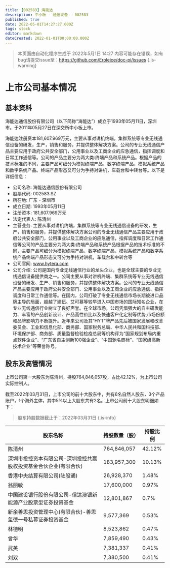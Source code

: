 ```yaml
---
title: [002583] 海能达
description: 中小板 - 通信设备 - 002583
published: true
date: 2022-05-01T14:27:27.000Z
tags: stock
editor: markdown
dateCreated: 2022-01-01T00:00:00.000Z
---
```


> 本页面由自动化程序生成于 2022年5月1日 14:27
> 内容可能存在错误，如有bug请提交issue至：https://github.com/Eroleice/doc-pi/issues
{.is-warning}

# 上市公司基本情况

## 基本资料

海能达通信股份有限公司（以下简称“海能达”）成立于1993年05月11日，深圳市。于2011年05月27日在深交所中小板上市。

海能达注册资本181,607.969万元，主要从事对讲机终端，集群系统等专业无线通信设备的研发，生产，销售和服务，并提供整体解决方案。公司的专业无线通信产品主要应用于政府公共安全部门，公用事业以及工商企业的应急通信，指挥调度和日常工作通信等。公司的产品主要分为两大类:终端产品和系统产品。根据产品的技术标准的不同，主要产品可细分为模拟终端产品，数字终端产品，模拟系统产品和数字系统产品。终端产品形态又可分为手持对讲机，车载台和中转台等。以下是详细信息：

- 公司名称: 海能达通信股份有限公司
- 股票代码: 002583.SZ
- 所在地: 广东 - 深圳市
- 成立日期: 1993年05月11日
- 注册资本: 181,607.969万元
- 法定代表人: 陈清州
- 主营业务: 主要从事对讲机终端，集群系统等专业无线通信设备的研发，生产，销售和服务，并提供整体解决方案公司的专业无线通信产品主要应用于政府公共安全部门，公用事业以及工商企业的应急通信，指挥调度和日常工作通信等公司的产品主要分为两大类:终端产品和系统产品根据产品的技术标准的不同，主要产品可细分为模拟终端产品，数字终端产品，模拟系统产品和数字系统产品终端产品形态又可分为手持对讲机，车载台和中转台等
- 公司官网: www.hytera.com
- 公司介绍: 公司是国内专业无线通信行业的龙头企业，也是全球主要的专业无线通信设备提供商之一。公司主要从事对讲机终端、集群系统等专业无线通信设备的研发、生产、销售和服务，并提供整体解决方案。公司的专业无线通信产品主要应用于政府公共安全部门、公用事业以及工商企业的应急通信、指挥调度和日常工作通信等。在国内，公司打破了专业无线通信市场长期被进口品牌主导的局面，超越了建伍、艾可慕等较早进入中国市场的国际知名企业，在专业无线通信行业树立了良好声誉。在全球市场，公司凭借强大的自主研发能力、丰富的产品创新设计、产品高性价比以及快速客户化定制等优势,市场份额和品牌影响力不断提升。近年来公司及其“HYT”牌产品先后被国家发展和改革委员会、工业和信息化部、商务部、国家税务总局、中华人民共和国科技部、环境保护部、商务部、质量监督检验检疫总局等机构评为“国家规划布局内重点软件企业”、“广东省自主创新100强企业”、“中国驰名商标”、“国家级高新技术企业”等荣誉称号。


## 股东及高管情况

上市公司第一大股东为陈清州，持股764,846,057股，占比42.12%，为上市公司实际控制人。

截至2022年03月31日，上市公司的前十大股东中，共有6名自然人股东，3个产品账户，1个海外主体，其中5%以上大股东共有2名。上市公司前十大股东明细如下：

> 股东持股数据截止于：2022年03月31日
{.is-info}

| 股东名称 | 持股数量（股） | 持股比例 |
| --- | --- | --- |
| 陈清州 | 764,846,057 | 42.12% |
| 深圳市投控资本有限公司-深圳投控共赢股权投资基金合伙企业(有限合伙) | 183,957,300 | 10.13% |
| 香港中央结算有限公司(陆股通) | 26,928,370 | 1.48% |
| 翁丽敏 | 17,600,000 | 0.97% |
| 中国建设银行股份有限公司-信达澳银新能源产业股票型证券投资基金 | 12,801,867 | 0.7% |
| 新余善思投资管理中心(有限合伙)-善思玺德一号私募证券投资基金 | 9,577,369 | 0.53% |
| 林德明 | 8,523,862 | 0.47% |
| 曾华 | 7,859,490 | 0.43% |
| 武美 | 7,381,337 | 0.41% |
| 刘双 | 7,380,500 | 0.41% |




